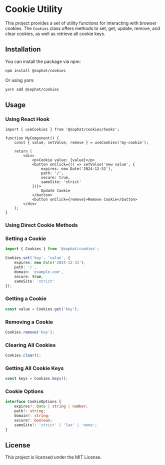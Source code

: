 # Cookie Utility

This project provides a set of utility functions for interacting with browser cookies. The `Cookies` class offers methods to set, get, update, remove, and clear cookies, as well as retrieve all cookie keys.

## Installation

You can install the package via npm:

```bash
npm install @sophat/cookies
```

Or using yarn:

```bash
yarn add @sophat/cookies
```

## Usage

### Using React Hook

```tsx
import { useCookies } from '@sophat/cookies/hooks';

function MyComponent() {
    const { value, setValue, remove } = useCookies('my-cookie');

    return (
        <div>
            <p>Cookie value: {value}</p>
            <button onClick={() => setValue('new value', { 
                expires: new Date('2024-12-31'),
                path: '/',
                secure: true,
                sameSite: 'strict'
            })}>
                Update Cookie
            </button>
            <button onClick={remove}>Remove Cookie</button>
        </div>
    );
}
```

### Using Direct Cookie Methods

### Setting a Cookie

```typescript
import { Cookies } from '@sophat/cookies';

Cookies.set('key', 'value', {
    expires: new Date('2024-12-31'),
    path: '/',
    domain: 'example.com',
    secure: true,
    sameSite: 'strict'
});
```

### Getting a Cookie

```typescript
const value = Cookies.get('key');
```

### Removing a Cookie

```typescript
Cookies.remove('key');
```

### Clearing All Cookies

```typescript
Cookies.clear();
```

### Getting All Cookie Keys

```typescript
const keys = Cookies.keys();
```

### Cookie Options

```ts
interface CookieOptions {
    expires?: Date | string | number;
    path?: string;
    domain?: string;
    secure?: boolean;
    sameSite?: 'strict' | 'lax' | 'none';
}
```

## License

This project is licensed under the MIT License.